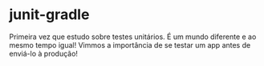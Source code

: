 # junit-gradle

Primeira vez que estudo sobre testes unitários. É um mundo diferente e ao mesmo tempo igual! Vimmos a importância de se testar um app antes de enviá-lo à produção!
